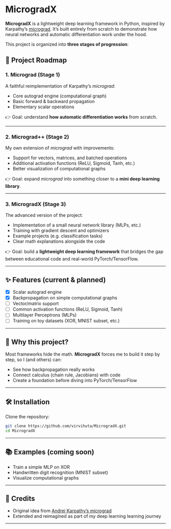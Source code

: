 # MicrogradX

**MicrogradX** is a lightweight deep learning framework in Python, 
inspired by Karpathy’s [micrograd](https://github.com/karpathy/micrograd).
It’s built entirely from scratch to demonstrate how neural networks and 
automatic differentiation work under the hood.

This project is organized into **three stages of progression**:

## 📌 Project Roadmap

### 1. **Micrograd (Stage 1)**

A faithful reimplementation of Karpathy’s *micrograd*:

* Core autograd engine (computational graph)
* Basic forward & backward propagation
* Elementary scalar operations

👉 Goal: understand **how automatic differentiation works** from scratch.

---

### 2. **Micrograd++ (Stage 2)**

My own extension of *micrograd* with improvements:

* Support for vectors, matrices, and batched operations
* Additional activation functions (ReLU, Sigmoid, Tanh, etc.)
* Better visualization of computational graphs

👉 Goal: expand *micrograd* into something closer to a **mini deep 
learning library**.

---

### 3. **MicrogradX (Stage 3)**

The advanced version of the project:

* Implementation of a small neural network library (MLPs, etc.)
* Training with gradient descent and optimizers
* Example projects (e.g. classification tasks)
* Clear math explanations alongside the code

👉 Goal: build a **lightweight deep learning framework** that bridges the 
gap between educational code and real-world PyTorch/TensorFlow.

---

## ✨ Features (current & planned)

* [x] Scalar autograd engine
* [x] Backpropagation on simple computational graphs
* [ ] Vector/matrix support
* [ ] Common activation functions (ReLU, Sigmoid, Tanh)
* [ ] Multilayer Perceptrons (MLPs)
* [ ] Training on toy datasets (XOR, MNIST subset, etc.)

---

## 🚀 Why this project?

Most frameworks hide the math. **MicrogradX** forces me to build it step 
by step, so I (and others) can:

* See how backpropagation really works
* Connect calculus (chain rule, Jacobians) with code
* Create a foundation before diving into PyTorch/TensorFlow

---

## 🛠️ Installation

Clone the repository:

```bash
git clone https://github.com/virvihuta/MicrogradX.git
cd MicrogradX
```

---

## 📚 Examples (coming soon)

* Train a simple MLP on XOR
* Handwritten digit recognition (MNIST subset)
* Visualize computational graphs

---

## 📖 Credits

* Original idea from [Andrej Karpathy’s 
micrograd](https://github.com/karpathy/micrograd)
* Extended and reimagined as part of my deep learning learning journey

---

